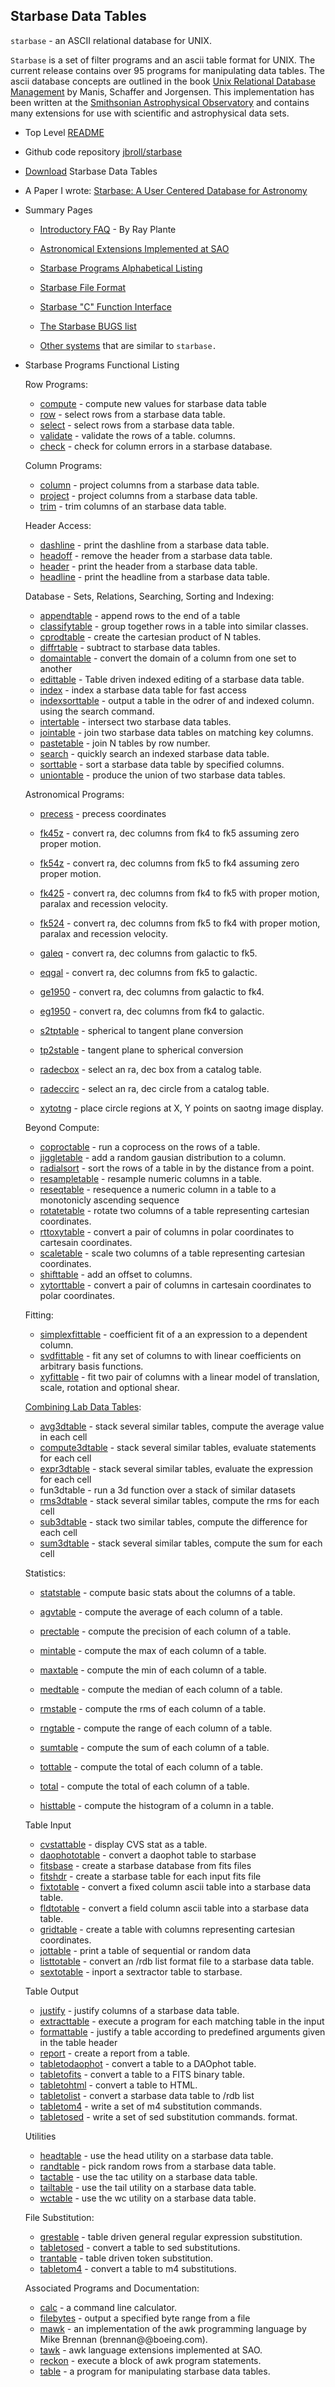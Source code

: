 
Starbase Data Tables
--------------------

 `starbase` - an ASCII relational database for UNIX.

 `Starbase` is a set of filter programs and an ascii table format for UNIX.
 The current release contains over 95 programs for manipulating data tables.
 The ascii database concepts are outlined in the book
 [Unix Relational Database Management]( https://www.amazon.com/Relational-Database-Management-Prentice-Hall-Software/dp/013938622X)
 by Manis, Schaffer and Jorgensen.  This implementation
 has been written at the
 [Smithsonian Astrophysical Observatory]( http://cfa-www.harvard.edu/sao-home.html)
 and contains many extensions for use with scientific and astrophysical data
 sets.

   * Top Level [README]( README.html)
   * Github code repository [jbroll/starbase]( https://github.com/jbroll/starbase)
   * [Download]( Download.html) Starbase Data Tables
   * A Paper I wrote: [Starbase: A User Centered Database for Astronomy]( starbase.pdf)

   * Summary Pages

      * [Introductory FAQ]( FAQ.html) - By Ray Plante
      * [Astronomical Extensions Implemented at SAO]( tawk.html)
      * [Starbase Programs Alphabetical Listing]( starbase_ABC.html)
      * [Starbase File Format]( starbase.5.html)

      * [Starbase "C" Function Interface]( starbase.3.html)
      * [The Starbase BUGS list]( BUGS.html)

      * [Other systems]( Others.html) that are similar to `starbase.`

   * Starbase Programs Functional Listing

     Row Programs:

      * [compute]( compute.html)        - compute new values for starbase data table
      * [row]( row.html)                - select rows from a starbase data table.
      * [select]( row.html)             - select rows from a starbase data table.
      * [validate]( validate.html)      - validate the rows of a table.
                                          columns.
      * [check]( check.html)            - check for column errors in a starbase database.

     Column Programs:

      * [column]( column.html)          - project columns from a starbase data table.
      * [project]( column.html)         - project columns from a starbase data table.
      * [trim]( trim.html)              - trim columns of an starbase data table.

     Header Access:

      * [dashline]( dashline.html)      - print the dashline from a starbase data table.
      * [headoff]( headoff.html)        - remove the header from a starbase data table.
      * [header]( header.html)          - print the header from a starbase data table.
      * [headline]( headline.html)      - print the headline from a starbase data table.

     Database - Sets, Relations, Searching, Sorting and Indexing:

      * [appendtable]( appendtable.html) - append rows to the end of a table
      * [classifytable]( classifytable.html) - group together rows in a table into similar classes.
      * [cprodtable]( cprodtable.html)  - create the cartesian product of N tables.
      * [diffrtable]( diffrtable.html)  - subtract to starbase data tables.
      * [domaintable]( domaintable.html) - convert the domain of a column from one set to another
      * [edittable]( edittable.html)    - Table driven indexed editing of a starbase data table.
      * [index]( index-cmd.html)            - index a starbase data table for fast access
      * [indexsorttable]( indexsorttable.html) - output a table in the odrer of and indexed column.
                                          using the search command.
      * [intertable]( intertable.html)  - intersect two starbase data tables.
      * [jointable]( jointable.html)    - join two starbase data tables on matching key columns.
      * [pastetable]( pastetable.html)  - join N tables by row number.
      * [search]( search.html)          - quickly search an indexed starbase data table.
      * [sorttable]( sorttable.html)    - sort a starbase data table by specified columns.
      * [uniontable]( uniontable.html)  - produce the union of two starbase data tables.
            
     Astronomical Programs:

      * [precess]( precess.html)        - precess coordinates

      * [fk45z]( fk45z.html)            - convert ra, dec columns from fk4 to
                                          fk5 assuming zero proper motion.
      * [fk54z]( fk54z.html)            - convert ra, dec columns from fk5 to
                                          fk4 assuming zero proper motion.
      * [fk425]( fk425.html)            - convert ra, dec columns from fk4 to
                                          fk5 with proper motion, paralax and
                                          recession velocity.
      * [fk524]( fk524.html)            - convert ra, dec columns from fk5 to
                                          fk4 with proper motion, paralax and
                                          recession velocity.

      * [galeq]( galeq.html)            - convert ra, dec columns from galactic to fk5.
      * [eqgal]( eqgal.html)            - convert ra, dec columns from fk5 to galactic.
      * [ge1950]( ge1950.html)          - convert ra, dec columns from galactic to fk4.
      * [eg1950]( eg1950.html)          - convert ra, dec columns from fk4 to galactic.

      * [s2tptable]( s2totable.html)    - spherical to tangent plane conversion
      * [tp2stable]( tp2stable.html)    - tangent plane to spherical conversion
      * [radecbox]( radecbox.html)      - select an ra, dec box from a catalog table.
      * [radeccirc]( radeccirc.html)    - select an ra, dec circle from a catalog table.
      * [xytotng]( xytotng.html)        - place circle regions at X, Y points on saotng
                                          image display.

     Beyond Compute:

      * [coproctable]( coproctable.html) - run a coprocess on the rows of a table.
      * [jiggletable]( jiggletable.html) - add a random gausian distribution to a column.
      * [radialsort]( radialsort.html) - sort the rows of a table in by the distance from a point.
      * [resampletable]( resampletable.html) -  resample numeric columns in a table.
      * [reseqtable]( resampletable.html) - resequence a numeric column in a table to a monotonicly ascending sequence
      * [rotatetable]( rotatetable.html)   - rotate two columns of a table representing cartesian coordinates.
      * [rttoxytable]( rttoxytable.html) - convert a pair of columns in polar coordinates to cartesain coordinates.
      * [scaletable]( scaletable.html)   - scale two columns of a table representing cartesian coordinates.
      * [shifttable]( shifttable.html)   - add an offset to columns.
      * [xytorttable]( xytorttable.html) - convert a pair of columns in cartesain coordinates to polar coordinates.


     Fitting:

      * [simplexfittable]( simplexfittable.html) - coefficient fit of a an expression to a dependent column.
      * [svdfittable]( svdfittable.html) - fit any set of columns to with linear coefficients on arbitrary basis functions.
      * [xyfittable]( xyfittable.html)   - fit two pair of columns with a linear model of translation, scale, rotation and optional shear.

     [Combining Lab Data Tables]( datasets.html):

      * [avg3dtable]( avg3dtable.html) - stack several similar tables, compute the average value in each cell
      * [compute3dtable]( compute3dtable.html) - stack several similar tables, evaluate statements for each cell
      * [expr3dtable]( exprte3dtable.html) - stack several similar tables, evaluate the expression for each cell
      * fun3dtable      - run a 3d function over a stack of similar datasets
      * [rms3dtable]( rms3dtable.html) - stack several similar tables, compute the rms for each cell
      * [sub3dtable]( sub3dtable.html) - stack two similar tables, compute the difference for each cell
      * [sum3dtable]( sum3dtable.html) - stack several similar tables, compute the sum for each cell

     Statistics:

      * [statstable]( statstable.html)  - compute basic stats about the columns of a table.

      * [agvtable]( statstable.html)    - compute the average of each column of a table.
      * [prectable]( statstable.html)   - compute the precision of each column of a table.
      * [mintable]( statstable.html)    - compute the max of each column of a table.
      * [maxtable]( statstable.html)    - compute the min of each column of a table.
      * [medtable]( statstable.html)    - compute the median of each column of a table.
      * [rmstable]( statstable.html)    - compute the rms of each column of a table.
      * [rngtable]( statstable.html)    - compute the range of each column of a table.
      * [sumtable]( statstable.html)    - compute the sum of each column of a table.
      * [tottable]( statstable.html)    - compute the total of each column of a table.
      * [total](    statstable.html)    - compute the total of each column of a table.

      * [histtable]( histtable.html)    - compute the histogram of a column in a table.


     Table Input

      * [cvstattable]( cvstattable.html) - display CVS stat as a table.
      * [daophototable]( daophototable.html) - convert a daophot table to starbase
      * [fitsbase]( fitsbase.html)      - create a starbase database from fits files
      * [fitshdr]( fitshdr.html)        - create a starbase table for each input fits file
      * [fixtotable]( fixtotable.html)  - convert a fixed column ascii table into a
                                          starbase data table.
      * [fldtotable]( fldtotable.html)  - convert a field column ascii table into a
                                          starbase data table.
      * [gridtable]( gridtable.html)    - create a table with columns representing cartesian coordinates.
      * [jottable]( jottable.html)      - print a table of sequential or random data
      * [listtotable]( listtotable.html) - convert an /rdb list format file to a starbase
                                          data table.
      * [sextotable]( sextotable.html)  - inport a sextractor table to starbase.

     Table Output

      * [justify]( justify.html)        - justify columns of a starbase data table.
      * [extracttable]( extracttable.html) - execute a program for each matching table in the input 
      * [formattable]( formattable.html) - justify a table according to predefined arguments given in the table header
      * [report]( report.html) - create a report from a table.
      * [tabletodaophot]( tabletodaophot.html) - convert a table to a DAOphot table.
      * [tabletofits]( tabletofits.html) - convert a table to a FITS binary table.
      * [tabletohtml]( tabletohtml.html) - convert a table to HTML.
      * [tabletolist]( tabletolist.html) - convert a starbase data table to /rdb list
      * [tabletom4]( tabletom4.html)    - write a set of m4 substitution commands.
      * [tabletosed]( tabletosed.html)  - write a set of sed substitution commands.
                                          format.

     Utilities

      * [headtable]( headtable.html)    - use the head utility on a starbase data table.
      * [randtable]( headtable.html)    - pick random rows from a starbase data table.
      * [tactable]( tactable.html)      - use the tac utility on a starbase data table.
      * [tailtable]( tailtable.html)    - use the tail utility on a starbase data table.
      * [wctable]( wctable.html)        - use the wc utility on a starbase data table.

     File Substitution:

      * [grestable]( grestable.html)    - table driven general regular expression
                                          substitution.
      * [tabletosed]( tabletosed.html)  - convert a table to sed substitutions.
      * [trantable]( trantable.html)    - table driven token substitution.
      * [tabletom4]( tabletom4.html)    - convert a table to m4 substitutions.

     Associated Programs and Documentation:

      * [calc]( calc.html)              - a command line calculator.
      * [filebytes]( filebytes.html)    - output a specified byte range from a file
      * [mawk]( mawk.html)              - an implementation of the awk programming
                                          language by Mike Brennan (brennan@@boeing.com).
      * [tawk]( tawk.html)              - awk language extensions implemented at SAO.
      * [reckon]( reckon.html)          - execute a block of awk program statements.
      * [table]( table.html)            - a program for manipulating starbase data tables.

